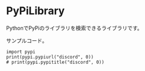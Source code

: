 # PyPiLibrary
PythonでPyPiのライブラリを検索できるライブラリです。

サンプルコード。
```
import pypi
print(pypi.pypiurl("discord", 0))
# print(pypi.pypititle("discord", 0))
```
